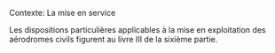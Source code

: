 Contexte: La mise en service

Les dispositions particulières applicables à la mise en exploitation des aérodromes civils figurent au livre III de la sixième partie.